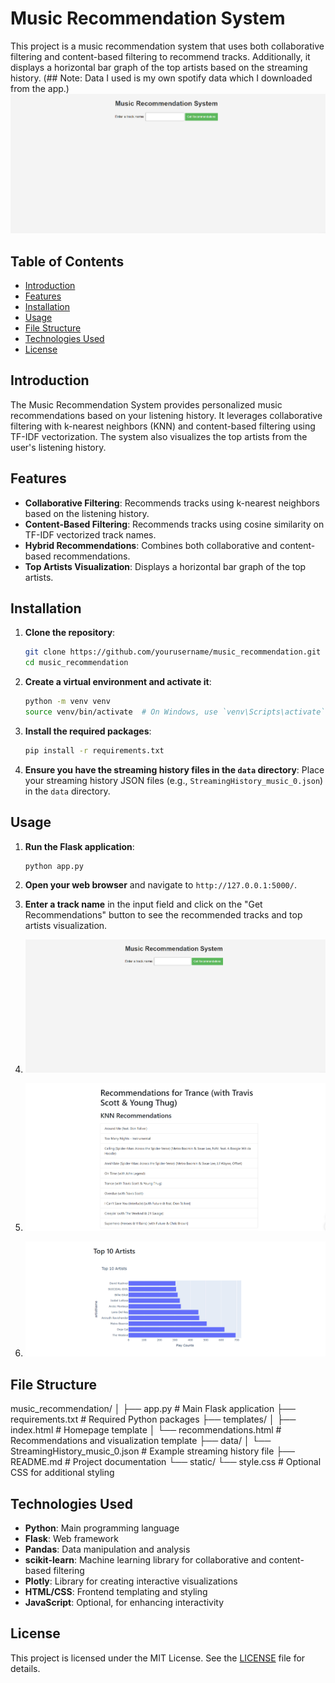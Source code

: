 # Music Recommendation System

This project is a music recommendation system that uses both collaborative filtering and content-based filtering to recommend tracks. Additionally, it displays a horizontal bar graph of the top artists based on the streaming history.
(## Note: Data I used is my own spotify data which I downloaded from the app.)
![main](images/pic1.png)

## Table of Contents

- [Introduction](#introduction)
- [Features](#features)
- [Installation](#installation)
- [Usage](#usage)
- [File Structure](#file-structure)
- [Technologies Used](#technologies-used)
- [License](#license)

## Introduction

The Music Recommendation System provides personalized music recommendations based on your listening history. It leverages collaborative filtering with k-nearest neighbors (KNN) and content-based filtering using TF-IDF vectorization. The system also visualizes the top artists from the user's listening history.

## Features

- **Collaborative Filtering**: Recommends tracks using k-nearest neighbors based on the listening history.
- **Content-Based Filtering**: Recommends tracks using cosine similarity on TF-IDF vectorized track names.
- **Hybrid Recommendations**: Combines both collaborative and content-based recommendations.
- **Top Artists Visualization**: Displays a horizontal bar graph of the top artists.
  

## Installation

1. **Clone the repository**:
    ```sh
    git clone https://github.com/yourusername/music_recommendation.git
    cd music_recommendation
    ```

2. **Create a virtual environment and activate it**:
    ```sh
    python -m venv venv
    source venv/bin/activate  # On Windows, use `venv\Scripts\activate`
    ```

3. **Install the required packages**:
    ```sh
    pip install -r requirements.txt
    ```

4. **Ensure you have the streaming history files in the `data` directory**:
    Place your streaming history JSON files (e.g., `StreamingHistory_music_0.json`) in the `data` directory.

## Usage

1. **Run the Flask application**:
    ```sh
    python app.py
    ```

2. **Open your web browser** and navigate to `http://127.0.0.1:5000/`.

3. **Enter a track name** in the input field and click on the "Get Recommendations" button to see the recommended tracks and top artists visualization.
4. ![Main Page](images/pic1.png)
5. ![Recommendations based on Streaming History](images/pic2.png)
6. ![Top Artists Visualization](images/pic3.png)

## File Structure
music_recommendation/
│
├── app.py # Main Flask application
├── requirements.txt # Required Python packages
├── templates/
│ ├── index.html # Homepage template
│ └── recommendations.html # Recommendations and visualization template
├── data/
│ └── StreamingHistory_music_0.json # Example streaming history file
├── README.md # Project documentation
└── static/
└── style.css # Optional CSS for additional styling

## Technologies Used

- **Python**: Main programming language
- **Flask**: Web framework
- **Pandas**: Data manipulation and analysis
- **scikit-learn**: Machine learning library for collaborative and content-based filtering
- **Plotly**: Library for creating interactive visualizations
- **HTML/CSS**: Frontend templating and styling
- **JavaScript**: Optional, for enhancing interactivity

## License

This project is licensed under the MIT License. See the [LICENSE](LICENSE) file for details.

